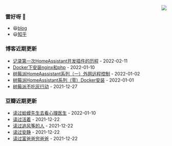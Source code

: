 <img align="right" src="https://github-readme-stats.vercel.app/api?username=chenwingsing&show_icons=true&icon_color=CE1D2D&text_color=718096&bg_color=ffffff&hide_title=true" />

### 雷好呀 👋

- 😆[blog](https://chenwingsing.github.io/)
- 😃[知乎](https://www.zhihu.com/people/chen-yong-cheng-46)

### 博客近期更新
<!-- START_SECTION:blog -->
* <a href='https://chenwingsing.github.io/2022/02/11/%E8%AE%B0%E5%BD%95%E7%AC%AC%E4%B8%80%E6%AC%A1HomeAssistant%E5%BC%80%E5%8F%91%E6%8F%92%E4%BB%B6%E7%9A%84%E5%8E%86%E7%A8%8B/' target='_blank'>记录第一次HomeAssistant开发插件的历程</a> - 2022-02-11
* <a href='https://chenwingsing.github.io/2022/01/10/Docker%E4%B8%8B%E5%AE%89%E8%A3%85nginx-php/' target='_blank'>Docker下安装nginx和php</a> - 2022-01-10
* <a href='https://chenwingsing.github.io/2022/01/02/HomeAassistant%E7%B3%BB%E5%88%97%EF%BC%88%E4%B8%80%EF%BC%89%E5%A4%96%E7%BD%91%E8%BF%9C%E7%A8%8B%E6%8E%A7%E5%88%B6/' target='_blank'>树莓派HomeAassistant系列（一）外网远程控制</a> - 2022-01-02
* <a href='https://chenwingsing.github.io/2022/01/01/%E6%A0%91%E8%8E%93%E6%B4%BEHomeAssistant%E7%B3%BB%E5%88%97%EF%BC%88%E9%9B%B6%EF%BC%89Docker%E5%AE%89%E8%A3%85/' target='_blank'>树莓派HomeAssistant系列（零）Docker安装</a> - 2022-01-01
* <a href='https://chenwingsing.github.io/2021/12/27/%E6%A0%91%E8%8E%93%E6%B4%BE%E4%B8%8D%E5%90%83%E7%81%B0%E8%A1%8C%E5%8A%A8/' target='_blank'>树莓派不吃灰行动</a> - 2021-12-27
<!-- END_SECTION:blog -->

### 豆瓣近期更新
<!-- START_SECTION:douban -->
* <a href='https://book.douban.com/subject/35143790/' target='_blank'>读过蛤蟆先生去看心理医生</a> - 2022-01-10
* <a href='https://book.douban.com/subject/4913064/' target='_blank'>读过活着</a> - 2021-12-22
* <a href='https://book.douban.com/subject/1770782/' target='_blank'>读过追风筝的人</a> - 2021-12-22
* <a href='https://book.douban.com/subject/11601993/' target='_blank'>读过安静</a> - 2021-12-22
* <a href='https://book.douban.com/subject/27153484/' target='_blank'>读过富爸爸穷爸爸</a> - 2021-12-22
<!-- END_SECTION:douban -->

<!--
**chenwingsing/chenwingsing** is a ✨ _special_ ✨ repository because its `README.md` (this file) appears on your GitHub profile.

Here are some ideas to get you started:

- 🔭 I’m currently working on ...
- 🌱 I’m currently learning ...
- 👯 I’m looking to collaborate on ...
- 🤔 I’m looking for help with ...
- 💬 Ask me about ...
- 📫 How to reach me: ...
- 😄 Pronouns: ...
- ⚡ Fun fact: ...
-->
